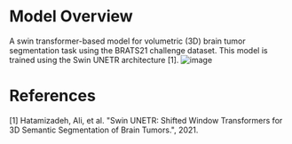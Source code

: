 # Model Overview
A swin transformer-based model for volumetric (3D) brain tumor segmentation task using the BRATS21 challenge dataset. This model is trained using the Swin UNETR architecture [1].
![image](https://lh3.googleusercontent.com/pw/AM-JKLWfcHY6LMn7rOa8AxSf5f3ZF7tXs9cR4orLXJ4fiBUmTAfSeEAKB4vTX967JQynlY_fdry82Iw_9DfDh4bajYXngE1Ho8NRQR_4dGxlnV8CCUGiF9jGcXvrtXth6otqUv8emNtXNBr62rb7vo8NkYGL=w1536-h720-no?authuser=2)

# References
[1] Hatamizadeh, Ali, et al. "Swin UNETR: Shifted Window Transformers for 3D Semantic Segmentation of Brain Tumors.", 2021.
